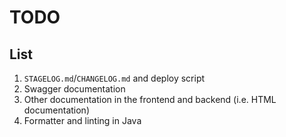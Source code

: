 # TODO

## List

1. `STAGELOG.md`/`CHANGELOG.md` and deploy script
1. Swagger documentation
1. Other documentation in the frontend and backend (i.e. HTML documentation)
1. Formatter and linting in Java
